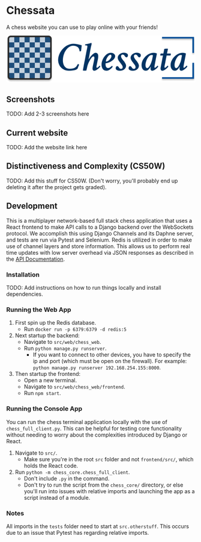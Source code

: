 # Chessata
A chess website you can use to play online with your friends!

![Logo](/src/web/chess_web/frontend/src/assets/dashboard_logo.png)

## Screenshots
TODO: Add 2-3 screenshots here

## Current website
TODO: Add the website link here

## Distinctiveness and Complexity (CS50W)
TODO: Add this stuff for CS50W. (Don't worry, you'll probably end up deleting it after the project gets graded).

## Development
This is a multiplayer network-based full stack chess application that uses a React frontend to make API calls to a Django backend over the WebSockets protocol.
We accomplish this using Django Channels and its Daphne server, and tests are run via Pytest and Selenium.
Redis is utilized in order to make use of channel layers and store information.
This allows us to perform real time updates with low server overhead via JSON responses as described in the [API Documentation](api_documentation.md). 

### Installation
TODO: Add instructions on how to run things locally and install dependencies.

### Running the Web App

1. First spin up the Redis database.
    - Run `docker run -p 6379:6379 -d redis:5`
2. Next startup the backend:
    - Navigate to `src/web/chess_web`.
    - Run `python manage.py runserver`.
        - If you want to connect to other devices, you have to specify the ip and port (which must be open on the firewall). For example: `python manage.py runserver 192.168.254.155:8000`.
3. Then startup the frontend:
    - Open a new terminal.
    - Navigate to `src/web/chess_web/frontend`.
    - Run `npm start`.

### Running the Console App

You can run the chess terminal application locally with the use of `chess_full_client.py`.
This can be helpful for testing core functionality without needing to worry about the complexities introduced by Django or React.

1. Navigate to `src/`.
    - Make sure you're in the root `src` folder and not `frontend/src/`, which holds the React code.
2. Run `python -m chess_core.chess_full_client`.
    - Don't include `.py` in the command.
    - Don't try to run the script from the `chess_core/` directory, or else you'll run into issues with relative imports and launching the app as a script instead of a module.

### Notes

All imports in the `tests` folder need to start at `src.otherstuff`.
This occurs due to an issue that Pytest has regarding relative imports.